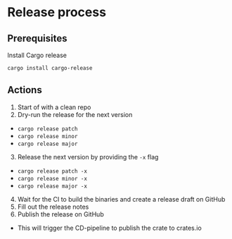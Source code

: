 # Release process

## Prerequisites

Install Cargo release

```bash
cargo install cargo-release
```

## Actions

1. Start of with a clean repo
2. Dry-run the release for the next version
  - `cargo release patch`
  - `cargo release minor`
  - `cargo release major`
3. Release the next version by providing the `-x` flag
  - `cargo release patch -x`
  - `cargo release minor -x`
  - `cargo release major -x`
4. Wait for the CI to build the binaries and create a release draft on GitHub
5. Fill out the release notes
6. Publish the release on GitHub
  - This will trigger the CD-pipeline to publish the crate to crates.io
